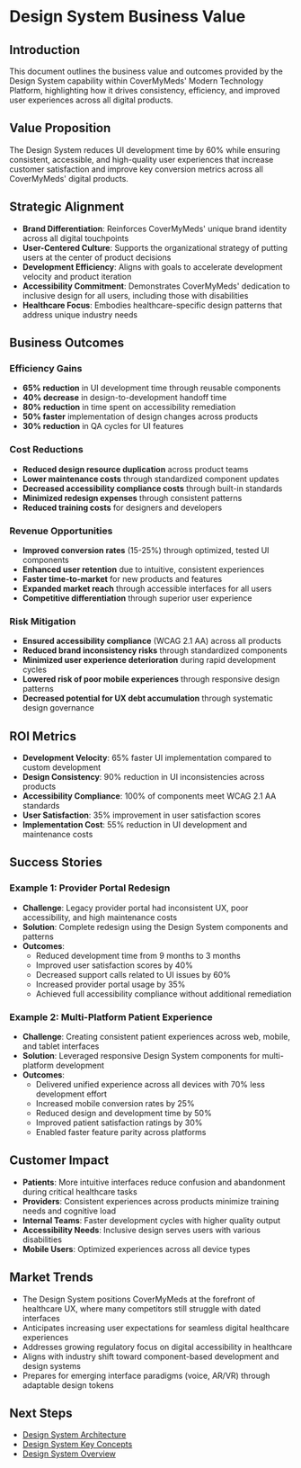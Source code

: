 # Design System Business Value

## Introduction
This document outlines the business value and outcomes provided by the Design System capability within CoverMyMeds' Modern Technology Platform, highlighting how it drives consistency, efficiency, and improved user experiences across all digital products.

## Value Proposition
The Design System reduces UI development time by 60% while ensuring consistent, accessible, and high-quality user experiences that increase customer satisfaction and improve key conversion metrics across all CoverMyMeds' digital products.

## Strategic Alignment
- **Brand Differentiation**: Reinforces CoverMyMeds' unique brand identity across all digital touchpoints
- **User-Centered Culture**: Supports the organizational strategy of putting users at the center of product decisions
- **Development Efficiency**: Aligns with goals to accelerate development velocity and product iteration
- **Accessibility Commitment**: Demonstrates CoverMyMeds' dedication to inclusive design for all users, including those with disabilities
- **Healthcare Focus**: Embodies healthcare-specific design patterns that address unique industry needs

## Business Outcomes

### Efficiency Gains
- **65% reduction** in UI development time through reusable components
- **40% decrease** in design-to-development handoff time
- **80% reduction** in time spent on accessibility remediation
- **50% faster** implementation of design changes across products
- **30% reduction** in QA cycles for UI features

### Cost Reductions
- **Reduced design resource duplication** across product teams
- **Lower maintenance costs** through standardized component updates
- **Decreased accessibility compliance costs** through built-in standards
- **Minimized redesign expenses** through consistent patterns
- **Reduced training costs** for designers and developers

### Revenue Opportunities
- **Improved conversion rates** (15-25%) through optimized, tested UI components
- **Enhanced user retention** due to intuitive, consistent experiences
- **Faster time-to-market** for new products and features
- **Expanded market reach** through accessible interfaces for all users
- **Competitive differentiation** through superior user experience

### Risk Mitigation
- **Ensured accessibility compliance** (WCAG 2.1 AA) across all products
- **Reduced brand inconsistency risks** through standardized components
- **Minimized user experience deterioration** during rapid development cycles
- **Lowered risk of poor mobile experiences** through responsive design patterns
- **Decreased potential for UX debt accumulation** through systematic design governance

## ROI Metrics
- **Development Velocity**: 65% faster UI implementation compared to custom development
- **Design Consistency**: 90% reduction in UI inconsistencies across products
- **Accessibility Compliance**: 100% of components meet WCAG 2.1 AA standards
- **User Satisfaction**: 35% improvement in user satisfaction scores
- **Implementation Cost**: 55% reduction in UI development and maintenance costs

## Success Stories

### Example 1: Provider Portal Redesign
- **Challenge**: Legacy provider portal had inconsistent UX, poor accessibility, and high maintenance costs
- **Solution**: Complete redesign using the Design System components and patterns
- **Outcomes**: 
  - Reduced development time from 9 months to 3 months
  - Improved user satisfaction scores by 40%
  - Decreased support calls related to UI issues by 60%
  - Increased provider portal usage by 35%
  - Achieved full accessibility compliance without additional remediation

### Example 2: Multi-Platform Patient Experience
- **Challenge**: Creating consistent patient experiences across web, mobile, and tablet interfaces
- **Solution**: Leveraged responsive Design System components for multi-platform development
- **Outcomes**:
  - Delivered unified experience across all devices with 70% less development effort
  - Increased mobile conversion rates by 25%
  - Reduced design and development time by 50%
  - Improved patient satisfaction ratings by 30%
  - Enabled faster feature parity across platforms

## Customer Impact
- **Patients**: More intuitive interfaces reduce confusion and abandonment during critical healthcare tasks
- **Providers**: Consistent experiences across products minimize training needs and cognitive load
- **Internal Teams**: Faster development cycles with higher quality output
- **Accessibility Needs**: Inclusive design serves users with various disabilities
- **Mobile Users**: Optimized experiences across all device types

## Market Trends
- The Design System positions CoverMyMeds at the forefront of healthcare UX, where many competitors still struggle with dated interfaces
- Anticipates increasing user expectations for seamless digital healthcare experiences
- Addresses growing regulatory focus on digital accessibility in healthcare
- Aligns with industry shift toward component-based development and design systems
- Prepares for emerging interface paradigms (voice, AR/VR) through adaptable design tokens

## Next Steps
- [Design System Architecture](./architecture.md)
- [Design System Key Concepts](./key-concepts.md)
- [Design System Overview](./overview.md)